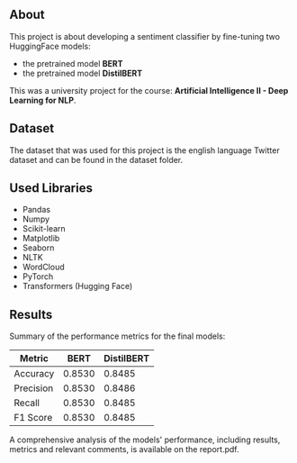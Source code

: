 ## About
This project is about developing a sentiment classifier by fine-tuning two HuggingFace models:
- the pretrained model **BERT**
- the pretrained model **DistilBERT**

This was a university project for the course: **Artificial Intelligence II - Deep Learning for NLP**.

## Dataset
The dataset that was used for this project is the english language Twitter dataset and can be found in the dataset folder.


## Used Libraries
- Pandas
- Numpy
- Scikit-learn
- Matplotlib
- Seaborn
- NLTK
- WordCloud
- PyTorch
- Transformers (Hugging Face)

## Results

Summary of the performance metrics for the final models:



| Metric | BERT  | DistilBERT |
| ------ | ---------- | ---------------- |
| Accuracy | 0.8530 | 0.8485 |
| Precision | 0.8530 | 0.8486 |
| Recall | 0.8530 | 0.8485 |
| F1 Score | 0.8530 | 0.8485 |



A comprehensive analysis of the models' performance, including results, metrics and relevant comments, is available on the report.pdf.

